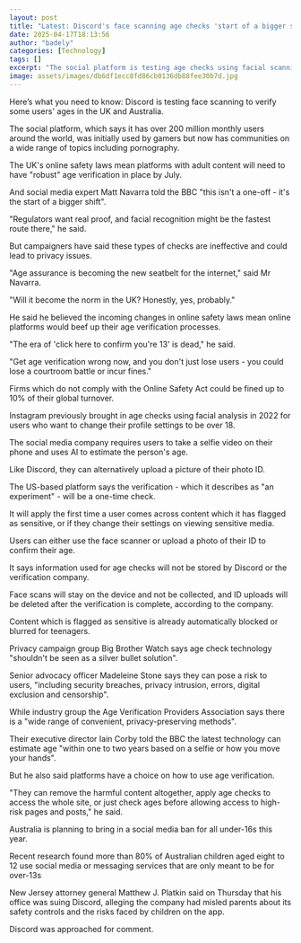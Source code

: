 ```yaml
---
layout: post
title: "Latest: Discord's face scanning age checks 'start of a bigger shift'"
date: 2025-04-17T18:13:56
author: "badely"
categories: [Technology]
tags: []
excerpt: "The social platform is testing age checks using facial scanning for access to sensitive content."
image: assets/images/db6df1ecc8fd86cb0136db88fee30b7d.jpg
---
```


Here’s what you need to know: Discord is testing face scanning to verify some users' ages in the UK and Australia.

The social platform, which says it has over 200 million monthly users around the world, was initially used by gamers but now has communities on a wide range of topics including pornography.

The UK's online safety laws mean platforms with adult content will need to have "robust" age verification in place by July.

And social media expert Matt Navarra told the BBC "this isn't a one-off - it's the start of a bigger shift".

"Regulators want real proof, and facial recognition might be the fastest route there," he said.

But campaigners have said these types of checks are ineffective and could lead to privacy issues.

"Age assurance is becoming the new seatbelt for the internet," said Mr Navarra. 

"Will it become the norm in the UK? Honestly, yes, probably."

He said he believed the incoming changes in online safety laws mean online platforms would beef up their age verification processes.

"The era of 'click here to confirm you're 13' is dead," he said.

"Get age verification wrong now, and you don't just lose users - you could lose a courtroom battle or incur fines."

Firms which do not comply with the Online Safety Act could be fined up to 10% of their global turnover.

Instagram previously brought in age checks using facial analysis in 2022 for users who want to change their profile settings to be over 18. 

The social media company requires users to take a selfie video on their phone and uses AI to estimate the person's age. 

Like Discord, they can alternatively upload a picture of their photo ID.

The US-based platform says the verification - which it describes as "an experiment" - will be a one-time check.

It will apply the first time a user comes across content which it has flagged as sensitive, or if they change their settings on viewing sensitive media.

Users can either use the face scanner or upload a photo of their ID to confirm their age.

It says information used for age checks will not be stored by Discord or the verification company. 

Face scans will stay on the device and not be collected, and ID uploads will be deleted after the verification is complete, according to the company.

Content which is flagged as sensitive is already automatically blocked or blurred for teenagers.

Privacy campaign group Big Brother Watch says age check technology "shouldn't be seen as a silver bullet solution".

Senior advocacy officer Madeleine Stone says they can pose a risk to users, "including security breaches, privacy intrusion, errors, digital exclusion and censorship".

While industry group the Age Verification Providers Association says there is a "wide range of convenient, privacy-preserving methods".

Their executive director Iain Corby told the BBC the latest technology can estimate age "within one to two years based on a selfie or how you move your hands".

But he also said platforms have a choice on how to use age verification.

"They can remove the harmful content altogether, apply age checks to access the whole site, or just check ages before allowing access to high-risk pages and posts," he said.

Australia is planning to bring in a social media ban for all under-16s this year. 

Recent research found more than 80% of Australian children aged eight to 12 use social media or messaging services that are only meant to be for over-13s

New Jersey attorney general Matthew J. Platkin said on Thursday that his office was suing Discord, alleging the company had misled parents about its safety controls and the risks faced by children on the app.

Discord was approached for comment.


